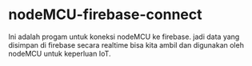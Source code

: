# nodeMCU-firebase-connect
Ini adalah progam untuk koneksi nodeMCU ke firebase. jadi data yang disimpan di firebase secara realtime bisa kita ambil dan digunakan oleh nodeMCU untuk keperluan IoT.
